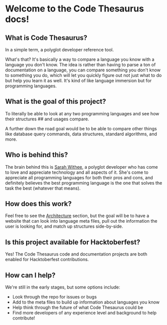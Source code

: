 # Welcome to the Code Thesaurus docs!

## What is Code Thesaurus?

In a simple term, a polyglot developer reference tool.

What's that? It's basically a way to compare a language you know with a language you don't know. The idea is rather than having to parse a ton of documentation on a language, you can compare something you don't know to something you do, which will let you quickly figure out not just what to do but help you learn it as well. It's kind of like language immersion but for programming languages.

## What is the goal of this project?

To literally be able to look at any two programming languages and see how their structures ## and usages compare. 

A further down the road goal would be to be able to compare other things like database query commands, data structures, standard algorithms, and more.

## Who is behind this?

The brain behind this is [Sarah Withee](https://twitter.com/geekygirlsarah), a polyglot developer who has come to love and appreciate technology and all aspects of it. She's come to appreciate all programming languages for both their pros and cons, and definitely believes the best programming language is the one that solves the task the best (whatever that means).

## How does this work?

Feel free to see the [Architecture](docs/project_architecture.md) section, but the goal will be to have a website that can look into language meta files, pull out the information the user is looking for, and match up structures side-by-side. 

## Is this project available for Hacktoberfest?

Yes! The Code Thesaurus code and documentation projects are both enabled for Hacktoberfest contributions.

## How can I help?

We're still in the early stages, but some options include:
* Look through the repo for issues or bugs 
* Add to the meta files to build up information about languages you know
* Help think through the future of what Code Thesaurus could be
* Find more developers of any experience level and background to help contribute!
